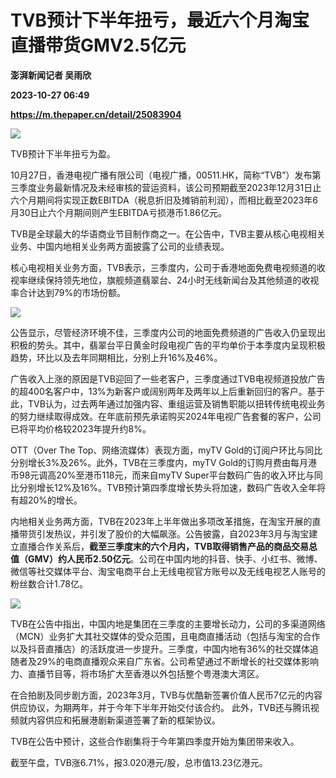 # TVB预计下半年扭亏，最近六个月淘宝直播带货GMV2.5亿元
**澎湃新闻记者 吴雨欣**

**2023-10-27 06:49**

**https://m.thepaper.cn/detail/25083904**

![](https://imagecloud.thepaper.cn/thepaper/image/275/884/570.jpg)

TVB预计下半年扭亏为盈。

10月27日，香港电视广播有限公司（电视广播，00511.HK，简称“TVB”）发布第三季度业务最新情况及未经审核的营运资料，该公司预期截至2023年12月31日止六个月期间将实现正数EBITDA（税息折旧及摊销前利润），而相比截至2023年6月30日止六个月期间则产生EBITDA亏损港币1.86亿元。

TVB是全球最大的华语商业节目制作商之一。在公告中，TVB主要从核心电视相关业务、中国内地相关业务两方面披露了公司的业绩表现。

核心电视相关业务方面，TVB表示，三季度内，公司于香港地面免费电视频道的收视率继续保持领先地位，旗舰频道翡翠台、24小时无线新闻台及其他频道的收视率合计达到79%的市场份额。

![](https://imagecloud.thepaper.cn/thepaper/image/275/884/52.png)

公告显示，尽管经济环境不佳，三季度内公司的地面免费频道的广告收入仍呈现出积极的势头。其中，翡翠台平日黄金时段电视广告的平均单价于本季度内呈现积极趋势，环比以及去年同期相比，分别上升16%及46%。

广告收入上涨的原因是TVB迎回了一些老客户，三季度通过TVB电视频道投放广告的超400名客户中，13%为新客户或阔别两年及两年以上后重新回归的客户。基于此，TVB认为，过去两年通过加强内容、重组运营及销售职能以扭转传统电视业务的努力继续取得成效。在年底前预先承诺购买2024年电视广告套餐的客户，公司已将平均价格较2023年提升约8%。

OTT（Over The Top、网络流媒体）表现方面，myTV Gold的订阅户环比与同比分别增长3%及26%。此外，TVB在三季度内，myTV Gold的订购月费由每月港币98元调高20%至港币118元，而来自myTV Super平台数码广告的收入环比与同比分别增长12%及16%。TVB预计第四季度增长势头将加速，数码广告收入全年将有超20%的增长。

内地相关业务两方面，TVB在2023年上半年做出多项改革措施，在淘宝开展的直播带货引发热议，并引发了股价的大幅飙涨。公告披露，自2023年3月与淘宝建立直播合作关系后，**截至三季度末的六个月内，TVB取得销售产品的商品交易总值（GMV）约人民币2.50亿元**。公司在中国内地的抖音、快手、小红书、微博、微信等社交媒体平台、淘宝电商平台上无线电视官方账号以及无线电视艺人账号的粉丝数合计1.78亿。

![](https://imagecloud.thepaper.cn/thepaper/image/275/884/53.png)

TVB在公告中指出，中国内地是集团在三季度的主要增长动力，公司的多渠道网络（MCN）业务扩大其社交媒体的受众范围，且电商直播活动（包括与淘宝的合作以及抖音直播店）的活跃度进一步提升。三季度，中国内地有36%的社交媒体追随者及29%的电商直播观众来自广东省。公司希望通过不断增长的社交媒体影响力、直播节目等，将市场扩大至香港以外包括整个粤港澳大湾区。

在合拍剧及同步剧方面，2023年3月，TVB与优酷新签署价值人民币7亿元的内容供应协议，为期两年，并于今年下半年开始交付该合约。 此外，TVB还与腾讯视频就内容供应和拓展港剧新渠道签署了新的框架协议。

TVB在公告中预计，这些合作剧集将于今年第四季度开始为集团带来收入。

截至午盘，TVB涨6.71%，报3.020港元/股，总市值13.23亿港元。